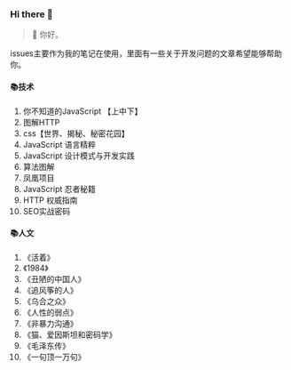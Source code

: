 ### Hi there 👋

> 🌱 你好。

issues主要作为我的笔记在使用，里面有一些关于开发问题的文章希望能够帮助你。

#### 📚技术
1. 你不知道的JavaScript 【上中下】
2. 图解HTTP
3. css【世界、揭秘、秘密花园】
4. JavaScript 语言精粹
5. JavaScript 设计模式与开发实践
6. 算法图解
7. 凤凰项目
8. JavaScript 忍者秘籍
9. HTTP 权威指南
10. SEO实战密码

#### 📚人文

1. 《活着》
2. 《1984》
3. 《丑陋的中国人》
4. 《追风筝的人》
5. 《乌合之众》
6. 《人性的弱点》
7. 《非暴力沟通》
8. 《猫、爱因斯坦和密码学》
9. 《毛泽东传》
10. 《一句顶一万句》
